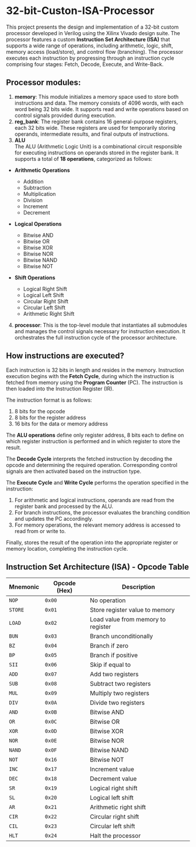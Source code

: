 # 32-bit-Custon-ISA-Processor
This project presents the design and implementation of a 32-bit custom processor developed in Verilog using the Xilinx Vivado design suite. The processor features a custom **Instruction Set Architecture (ISA)** that supports a wide range of operations, including arithmetic, logic, shift, memory access (load/store), and control flow (branching). The processor executes each instruction by progressing through an instruction cycle comprising four stages: Fetch, Decode, Execute, and Write-Back.

## Processor modules:
1. **memory**: This module initializes a memory space used to store both instructions and data. The memory consists of 4096 words, with each word being 32 bits wide. It supports read and write operations based on control signals provided during execution.
2. **reg_bank**: The register bank contains 16 general-purpose registers, each 32 bits wide. These registers are used for temporarily storing operands, intermediate results, and final outputs of instructions.
3. **ALU**  
The ALU (Arithmetic Logic Unit) is a combinational circuit responsible for executing instructions on operands stored in the register bank. It supports a total of **18 operations**, categorized as follows:

- **Arithmetic Operations**  
  - Addition  
  - Subtraction  
  - Multiplication  
  - Division  
  - Increment  
  - Decrement  

- **Logical Operations**  
  - Bitwise AND  
  - Bitwise OR  
  - Bitwise XOR  
  - Bitwise NOR  
  - Bitwise NAND  
  - Bitwise NOT  

- **Shift Operations**  
  - Logical Right Shift  
  - Logical Left Shift  
  - Circular Right Shift  
  - Circular Left Shift  
  - Arithmetic Right Shift  
4. **processor**: This is the top-level module that instantiates all submodules and manages the control signals necessary for instruction execution. It orchestrates the full instruction cycle of the processor architecture.

## How instructions are executed?
Each instruction is 32 bits in length and resides in the memory. Instruction execution begins with the **Fetch Cycle**, during which the instruction is fetched from memory using the **Program Counter** (PC). The instruction is then loaded into the Instruction Register (IR).

The instruction format is as follows:
1. 8 bits for the opcode
2. 8 bits for the register address
3. 16 bits for the data or memory address
   
The **ALU operations** define only register address, 8 bits each to define on which register instruction is performed and in which register to store the result. 

The **Decode Cycle** interprets the fetched instruction by decoding the opcode and determining the required operation. Corresponding control signals are then activated based on the instruction type.

The **Execute Cycle** and **Write Cycle** performs the operation specified in the instruction:
1. For arithmetic and logical instructions, operands are read from the register bank and processed by the ALU.
2. For branch instructions, the processor evaluates the branching condition and updates the PC accordingly.
3. For memory operations, the relevant memory address is accessed to read from or write to.

Finally, stores the result of the operation into the appropriate register or memory location, completing the instruction cycle.

## Instruction Set Architecture (ISA) - Opcode Table

| Mnemonic | Opcode (Hex) | Description                            |
|----------|--------------|----------------------------------------|
| `NOP`    | `0x00`       | No operation                           |
| `STORE`  | `0x01`       | Store register value to memory         |
| `LOAD`   | `0x02`       | Load value from memory to register     |
| `BUN`    | `0x03`       | Branch unconditionally                 |
| `BZ`     | `0x04`       | Branch if zero                         |
| `BP`     | `0x05`       | Branch if positive                     |
| `SII`    | `0x06`       | Skip if equal to                       |
| `ADD`    | `0x07`       | Add two registers                      |
| `SUB`    | `0x08`       | Subtract two registers                 |
| `MUL`    | `0x09`       | Multiply two registers                 |
| `DIV`    | `0x0A`       | Divide two registers                   |
| `AND`    | `0x0B`       | Bitwise AND                            |
| `OR`     | `0x0C`       | Bitwise OR                             |
| `XOR`    | `0x0D`       | Bitwise XOR                            |
| `NOR`    | `0x0E`       | Bitwise NOR                            |
| `NAND`   | `0x0F`       | Bitwise NAND                           |
| `NOT`    | `0x16`       | Bitwise NOT                            |
| `INC`    | `0x17`       | Increment value                        |
| `DEC`    | `0x18`       | Decrement value                        |
| `SR`     | `0x19`       | Logical right shift                    |
| `SL`     | `0x20`       | Logical left shift                     |
| `AR`     | `0x21`       | Arithmetic right shift                 |
| `CIR`    | `0x22`       | Circular right shift                   |
| `CIL`    | `0x23`       | Circular left shift                    |
| `HLT`    | `0x24`       | Halt the processor                     |

